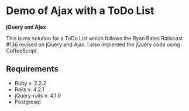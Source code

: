 Demo of Ajax with a ToDo List
=========================

**jQuery and Ajax**

This is my solution for a ToDo List which follows the Ryan Bates
Railscast #136 revised on jQuery and  Ajax.  I also implented the jQuery code using
CoffeeScript.

Requirements
-------------------

 - Ruby v. 2.2.2
 - Rails v. 4.2.1
 - jQuery-rails v. 4.1.0
 - Postgresql
